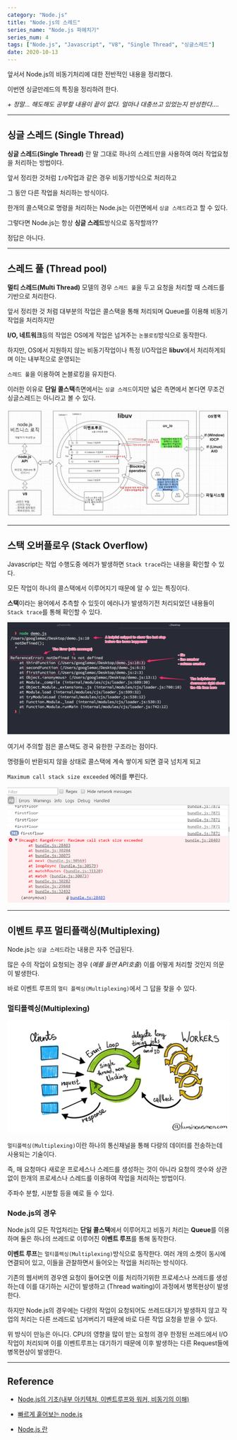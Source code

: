 ```yaml
---
category: "Node.js"
title: "Node.js의 스레드"
series_name: "Node.js 파헤치기"
series_num: 4
tags: ["Node.js", "Javascript", "V8", "Single Thread", "싱글스레드"]
date: 2020-10-13
---
```


앞서서 Node.js의 비동기처리에 대한 전반적인 내용을 정리했다.

이번엔 싱글만레드의 특징을 정리하려 한다.

*&#43; 정말... 해도해도 공부할 내용이 끝이 없다. 얼마나 대충쓰고 있었는지 반성한다....*

***

## 싱글 스레드 (Single Thread)

**싱글 스레드(Single Thread)** 란 말 그대로 하나의 스레드만을 사용하여 여러 작업요청을 처리하는 방법이다.

앞서 정리한 것처럼 `I/O`작업과 같은 경우 비동기방식으로 처리하고

그 동안 다른 작업을 처리하는 방식이다.

<span class="em red">한개의 콜스택으로 명령을 처리하는 Node.js</span>는 이런면에서 `싱글 스레드`라고 할 수 있다.

그렇다면 Node.js는 항상 **싱글 스레드**방식으로 동작할까??

정답은 <span class="em red">아니다.</span>

*** 

## 스레드 풀 (Thread pool)

**멀티 스레드(Multi Thread)** 모델의 경우 `스레드 풀`을 두고 요청을 처리할 때 스레드를 기반으로 처리한다.

앞서 정리한 것 처럼 대부분의 작업은 콜스택을 통해 처리되며 Queue를 이용해 비동기 작업을 처리하지만

**I/O, 네트워크**등의 작업은 OS에게 작업은 넘겨주는 `논블로킹`방식으로 동작한다.

하지만, OS에서 지원하지 않는 비동기작업이나 특정 I/O작업은 **libuv**에서 처리하게되며 이는 내부적으로 운영되는

`스레드 풀`을 이용하여 논블로킹을 유지한다.

이러한 이유로 **단일 콜스택**측면에서는 `싱글 스레드`이지만 넓은 측면에서 본다면 무조건 싱글스레드는 아니라고 볼 수 있다.


![](../img/libuv.jpg)

***

## 스택 오버플로우 (Stack Overflow)

Javascript는 작업 수행도중 에러가 발생하면 `Stack trace`라는 내용을 확인할 수 있다.

모든 작업이 하나의 콜스택에서 이루어지기 때문에 알 수 있는 특징이다.

**스택**이라는 용어에서 추측할 수 있듯이 에러나가 발생하기전 처리되었던 내용들이 `Stack trace`를 통해 확인할 수 있다.

![](../img/error.png)

<span class="em red">여기서 주의할 점은 콜스택도 경국 유한한 구조라는 점이다.</span>

명령들이 반환되지 않을 상태로 콜스택에 계속 쌓이게 되면 결국 넘치게 되고 

`Maximum call stack size exceeded` 에러를 뿌린다.

![](../img/trace.png)

***

## 이벤트 루프 멀티플랙싱(Multiplexing)

Node.js는 `싱글 스레드`라는 내용은 자주 언급된다.

많은 수의 작업이 요청되는 경우 (*예를 들면 API호출*) 이를 어떻게 처리할 것인지 의문이 발생한다.

바로 이벤트 루프의 `멀티 플렉싱(Multiplexing)`에서 그 답을 찾을 수 있다.

### 멀티플렉싱(Multiplexing)

![](../img/multiplex.jpg)

`멀티플렉싱(Multiplexing)`이란 하나의 통신채널을 통해 다량의 데이터를 전송하는데 사용되는 기술이다.

즉, 매 요청마다 새로운 프로세스나 스레드를 생성하는 것이 아니라 <span class="em red">요청의 갯수와 상관없이 한개의 프로세스나 스레드를 이용</span>하여 작업을 처리하는 방법이다.

주파수 분할, 시분할 등을 예로 들 수 있다.

### Node.js의 경우

Node.js의 모든 작업처리는 **단일 콜스택**에서 이루어지고 비동기 처리는 **Queue**를 이용하며 둘은 하나의 쓰레드로 이루어진 **이벤트 루프**를 통해 동작한다.

**이벤트 루프**는 `멀티플렉싱(Multiplexing)`방식으로 동작한다. 여러 개의 소켓이 동시에 연결되어 있고, 이들을 관찰하면서
들어오는 작업을 처리하는 방식이다.

기존의 웹서버의 경우엔 요청이 들어오면 이를 처리하기위한 프로세스나 쓰레드를 생성하는데 이를 대기하는 시간이 발생하고 (Thread waiting)이 과정에서 병목현상이 발생한다.

하지만 Node.js의 경우에는 다량의 작업이 요청되어도 쓰레드대기가 발생하지 않고 작업의 처리는 다른 쓰레드로 넘겨버리기 때문에 바로 다른 작업 요청을 받을 수 있다.

<span class="callout">위 방식이 만능은 아니다. CPU의 영향을 많이 받는 요청의 경우 한정된 쓰레드에서 I/O 작업이 처리되며 이를 이벤트루프는 대기하기 때문에 이후 발생하는 다른 Request들에 병목현상이 발생한다.</span>

***

## Reference

* [Node.js의 기초(내부 아키텍처, 이벤트루프와 워커, 비동기의 이해)](https://sjh836.tistory.com/79)

* [빠르게 훝어보는 node.js](https://bcho.tistory.com/881)

* [Node.js 란](https://ggoals.tistory.com/63)
